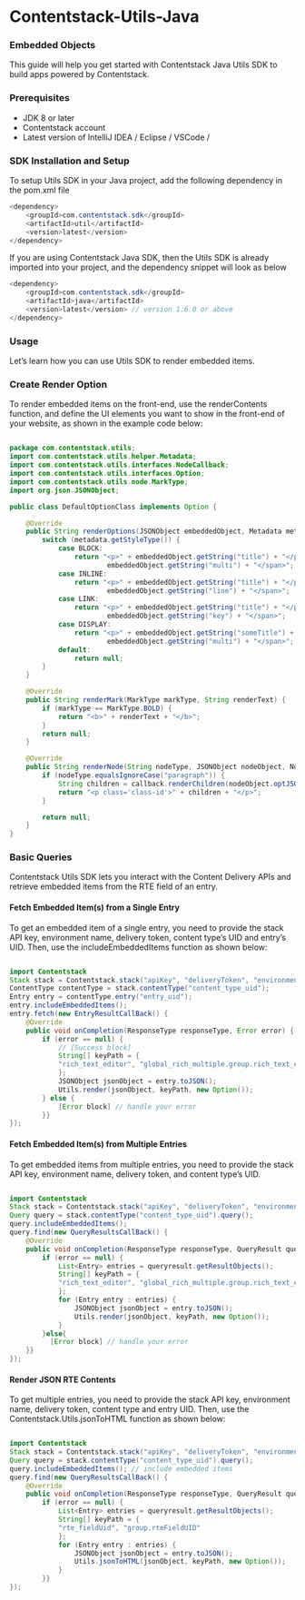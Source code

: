 # Contentstack-Utils-Java

### Embedded Objects

This guide will help you get started with Contentstack Java Utils SDK to build apps powered by Contentstack.

### Prerequisites
- JDK 8 or later
- Contentstack account
- Latest version of IntelliJ IDEA / Eclipse / VSCode /

### SDK Installation and Setup
To setup Utils SDK in your Java project, add the following dependency in the pom.xml file

```java
<dependency>
    <groupId>com.contentstack.sdk</groupId>
    <artifactId>util</artifactId>
    <version>latest</version>
</dependency>
```


If you are using Contentstack Java SDK, then the Utils SDK is already imported into your project, and the dependency snippet will look as below

```java
<dependency>
    <groupId>com.contentstack.sdk</groupId>
    <artifactId>java</artifactId>
    <version>latest</version> // version 1.6.0 or above
</dependency>
```


### Usage
Let’s learn how you can use Utils SDK to render embedded items.

### Create Render Option
To render embedded items on the front-end, use the renderContents function, and define the UI elements you want to show in the front-end of your website, as shown in the example code below:

```java

package com.contentstack.utils;
import com.contentstack.utils.helper.Metadata;
import com.contentstack.utils.interfaces.NodeCallback;
import com.contentstack.utils.interfaces.Option;
import com.contentstack.utils.node.MarkType;
import org.json.JSONObject;

public class DefaultOptionClass implements Option {

    @Override
    public String renderOptions(JSONObject embeddedObject, Metadata metadata) {
        switch (metadata.getStyleType()) {
            case BLOCK:
                return "<p>" + embeddedObject.getString("title") + "</p><span>" +
                        embeddedObject.getString("multi") + "</span>";
            case INLINE:
                return "<p>" + embeddedObject.getString("title") + "</p><span>" +
                        embeddedObject.getString("line") + "</span>";
            case LINK:
                return "<p>" + embeddedObject.getString("title") + "</p><span>" +
                        embeddedObject.getString("key") + "</span>";
            case DISPLAY:
                return "<p>" + embeddedObject.getString("someTitle") + "</p><span>" +
                        embeddedObject.getString("multi") + "</span>";
            default:
                return null;
        }
    }

    @Override
    public String renderMark(MarkType markType, String renderText) {
        if (markType == MarkType.BOLD) {
            return "<b>" + renderText + "</b>";
        }
        return null;
    }

    @Override
    public String renderNode(String nodeType, JSONObject nodeObject, NodeCallback callback) {
        if (nodeType.equalsIgnoreCase("paragraph")) {
            String children = callback.renderChildren(nodeObject.optJSONArray("children"));
            return "<p class='class-id'>" + children + "</p>";
        }

        return null;
    }
}

```


### Basic Queries

Contentstack Utils SDK lets you interact with the Content Delivery APIs and retrieve embedded items from the RTE field of an entry.

#### Fetch Embedded Item(s) from a Single Entry
To get an embedded item of a single entry, you need to provide the stack API key, environment name, delivery token, content type’s UID and entry’s UID. Then, use the includeEmbeddedItems function as shown below:

```java

import Contentstack
Stack stack = Contentstack.stack("apiKey", "deliveryToken", "environment_name");
ContentType contentType = stack.contentType("content_type_uid");
Entry entry = contentType.entry("entry_uid");
entry.includeEmbeddedItems();
entry.fetch(new EntryResultCallBack() {
    @Override
    public void onCompletion(ResponseType responseType, Error error) {
        if (error == null) {
            // [Success block]
            String[] keyPath = {
            "rich_text_editor", "global_rich_multiple.group.rich_text_editor"
            };
            JSONObject jsonObject = entry.toJSON();
            Utils.render(jsonObject, keyPath, new Option());
        } else {
            [Error block] // handle your error 
        }}
});
```



#### Fetch Embedded Item(s) from Multiple Entries
To get embedded items from multiple entries, you need to provide the stack API key, environment name, delivery token, and content type’s UID.

```java

import Contentstack
Stack stack = Contentstack.stack("apiKey", "deliveryToken", "environment_name");
Query query = stack.contentType("content_type_uid").query();
query.includeEmbeddedItems();
query.find(new QueryResultsCallBack() {
    @Override
    public void onCompletion(ResponseType responseType, QueryResult queryResult, Error error) {
        if (error == null) {
            List<Entry> entries = queryresult.getResultObjects();
            String[] keyPath = {
            "rich_text_editor", "global_rich_multiple.group.rich_text_editor"
            };
            for (Entry entry : entries) {
                JSONObject jsonObject = entry.toJSON();
                Utils.render(jsonObject, keyPath, new Option());
            }
        }else{
          [Error block] // handle your error 
    }}
});
```

#### Render JSON RTE Contents
To get multiple entries, you need to provide the stack API key, environment name, delivery token, content type and entry UID. Then, use the Contentstack.Utils.jsonToHTML function as shown below:

```java

import Contentstack
Stack stack = Contentstack.stack("apiKey", "deliveryToken", "environment_name");
Query query = stack.contentType("content_type_uid").query();
query.includeEmbeddedItems(); // include embedded items
query.find(new QueryResultsCallBack() {
    @Override
    public void onCompletion(ResponseType responseType, QueryResult queryResult, Error error) {
        if (error == null) {
            List<Entry> entries = queryresult.getResultObjects();
            String[] keyPath = {
            "rte_fieldUid", "group.rteFieldUID"
            };
            for (Entry entry : entries) {
                JSONObject jsonObject = entry.toJSON();
                Utils.jsonToHTML(jsonObject, keyPath, new Option());
            }
        }}
});

```



